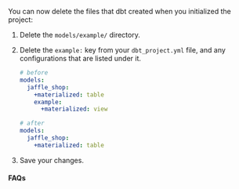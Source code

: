 You can now delete the files that dbt created when you initialized the project:

1. Delete the `models/example/` directory.
2. Delete the `example:` key from your `dbt_project.yml` file, and any configurations that are listed under it.

    <File name='dbt_project.yml'>

    ```yaml
    # before
    models:
      jaffle_shop:
        +materialized: table
        example:
          +materialized: view
    ```

    </File>

    <File name='dbt_project.yml'>

    ```yaml
    # after
    models:
      jaffle_shop:
        +materialized: table
    ```

    </File>

3. Save your changes.

#### FAQs

<FAQ src="models/removing-deleted-models" />
<FAQ src="troubleshooting/unused-model-configurations" />

